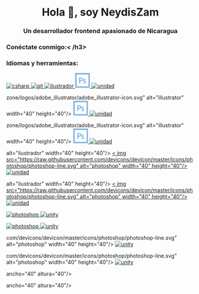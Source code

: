 <h1 align="center">Hola 👋, soy NeydisZam</h1>
<h3 align="center">Un desarrollador frontend apasionado de Nicaragua</h3>

<h3 align="left">Conéctate conmigo:< /h3>
<p align="left">
</p>

<h3 align="left">Idiomas y herramientas:</h3>
<p align="left"> <a href="https://www.w3schools.com/cs/" target="_blank" rel="noreferrer"> <img src="https://raw.githubusercontent. com/devicons/devicon/master/icons/csharp/csharp-original.svg" alt="csharp" width="40" height="40"/> </a> <a href="https://git- scm.com/" target="_blank" rel="noreferrer"> <img src="https://www.vectorlogo.zone/logos/git-scm/git-scm-icon.svg" alt="git" ancho="40" altura="40"/> </a> <a href="https://www.adobe.com/in/products/illustrator.html" target="_blank" rel="noreferrer"> <img src="https://www.vectorlogo.zone/logos/adobe_illustrator/adobe_illustrator-icon.svg" alt="ilustrador" width="40" height="40"/> </a> <a href="https://www.photoshop.com/ es" target="_blank" rel="noreferrer"> <img src="https://raw.githubusercontent.com/devicons/devicon/master/icons/photoshop/photoshop-line.svg" alt="photoshop" ancho ="40" height="40"/> </a> <a href="https://unity.com/" target="_blank" rel="noreferrer"> <img src="https://www .vectorlogo.zone/logos/unity3d/unity3d-icon.svg" alt="unidad" ancho="40" altura="40"/> </a> </p>zone/logos/adobe_illustrator/adobe_illustrator-icon.svg" alt="illustrator" width="40" height="40"/> </a> <a href="https://www.photoshop.com/es" target="_blank" rel="noreferrer"> <img src="https://raw.githubusercontent.com/devicons/devicon/master/icons/photoshop/photoshop-line.svg" alt="photoshop" width=" 40" height="40"/> </a> <a href="https://unity.com/" target="_blank" rel="noreferrer"> <img src="https://www.vectorlogo .zone/logos/unity3d/unity3d-icon.svg" alt="unidad" ancho="40" altura="40"/> </a> </p>zone/logos/adobe_illustrator/adobe_illustrator-icon.svg" alt="illustrator" width="40" height="40"/> </a> <a href="https://www.photoshop.com/es" target="_blank" rel="noreferrer"> <img src="https://raw.githubusercontent.com/devicons/devicon/master/icons/photoshop/photoshop-line.svg" alt="photoshop" width=" 40" height="40"/> </a> <a href="https://unity.com/" target="_blank" rel="noreferrer"> <img src="https://www.vectorlogo .zone/logos/unity3d/unity3d-icon.svg" alt="unidad" ancho="40" altura="40"/> </a> </p>alt="ilustrador" width="40" height="40"/> </a> <a href="https://www.photoshop.com/en" target="_blank" rel="noreferrer"> < img src="https://raw.githubusercontent.com/devicons/devicon/master/icons/photoshop/photoshop-line.svg" alt="photoshop" width="40" height="40"/> </a > <a href="https://unity.com/" target="_blank" rel="noreferrer"> <img src="https://www.vectorlogo.zone/logos/unity3d/unity3d-icon.svg " alt="unidad" ancho="40" altura="40"/> </a> </p>alt="ilustrador" width="40" height="40"/> </a> <a href="https://www.photoshop.com/en" target="_blank" rel="noreferrer"> < img src="https://raw.githubusercontent.com/devicons/devicon/master/icons/photoshop/photoshop-line.svg" alt="photoshop" width="40" height="40"/> </a > <a href="https://unity.com/" target="_blank" rel="noreferrer"> <img src="https://www.vectorlogo.zone/logos/unity3d/unity3d-icon.svg " alt="unidad" ancho="40" altura="40"/> </a> </p><a href="https://www.photoshop.com/en" target="_blank" rel="noreferrer"> <img src="https://raw.githubusercontent.com/devicons/devicon/master/icons /photoshop/photoshop-line.svg" alt="photoshop" width="40" height="40"/> </a> <a href="https://unity.com/" target="_blank" rel ="noreferrer"> <img src="https://www.vectorlogo.zone/logos/unity3d/unity3d-icon.svg" alt="unity" width="40" height="40"/> </a > </p><a href="https://www.photoshop.com/en" target="_blank" rel="noreferrer"> <img src="https://raw.githubusercontent.com/devicons/devicon/master/icons /photoshop/photoshop-line.svg" alt="photoshop" width="40" height="40"/> </a> <a href="https://unity.com/" target="_blank" rel ="noreferrer"> <img src="https://www.vectorlogo.zone/logos/unity3d/unity3d-icon.svg" alt="unity" width="40" height="40"/> </a > </p>com/devicons/devicon/master/icons/photoshop/photoshop-line.svg" alt="photoshop" width="40" height="40"/> </a> <a href="https://unity. com/" target="_blank" rel="noreferrer"> <img src="https://www.vectorlogo.zone/logos/unity3d/unity3d-icon.svg" alt="unity" width="40" height ="40"/> </a> </p>com/devicons/devicon/master/icons/photoshop/photoshop-line.svg" alt="photoshop" width="40" height="40"/> </a> <a href="https://unity. com/" target="_blank" rel="noreferrer"> <img src="https://www.vectorlogo.zone/logos/unity3d/unity3d-icon.svg" alt="unity" width="40" height ="40"/> </a> </p>ancho="40" altura="40"/> </a> </p>ancho="40" altura="40"/> </a> </p>
